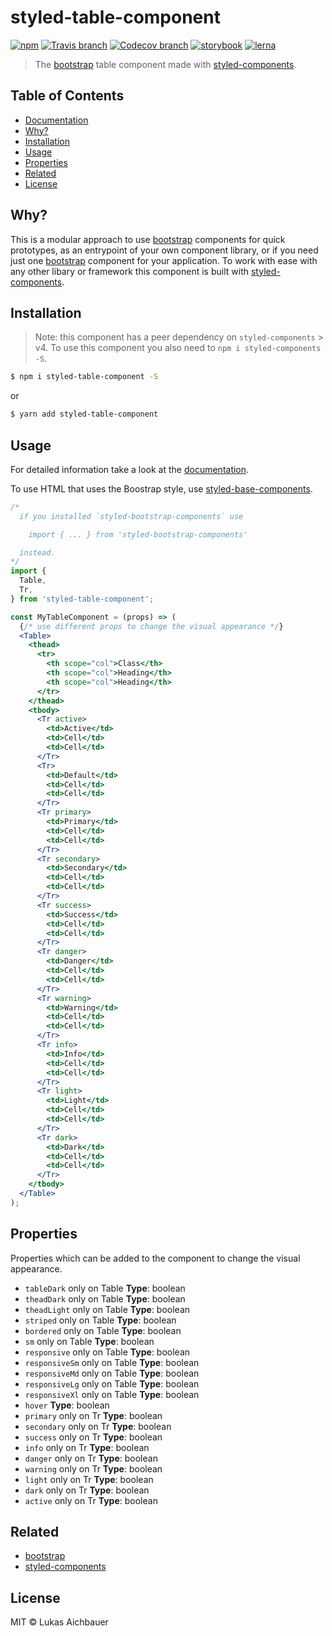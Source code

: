 # styled-table-component

[![npm](https://img.shields.io/npm/v/styled-table-component.svg?style=flat-square)](https://www.npmjs.com/package/styled-table-component)
[![Travis branch](https://img.shields.io/travis/aichbauer/styled-bootstrap-components/master.svg?style=flat-square)](https://travis-ci.org/aichbauer/styled-bootstrap-components)
[![Codecov branch](https://img.shields.io/codecov/c/github/aichbauer/styled-bootstrap-components/master.svg?style=flat-square)](https://codecov.io/gh/aichbauer/styled-bootstrap-components)
[![storybook](https://img.shields.io/badge/docs%20with-storybook-f1618c.svg?style=flat-square)](https://aichbauer.github.io/styled-bootstrap-components)
[![lerna](https://img.shields.io/badge/maintained%20with-lerna-cc00ff.svg?style=flat-square)](https://lernajs.io/)

> The [bootstrap](https://getbootstrap.com) table component made with [styled-components](https://styled-components.com).

## Table of Contents

* [Documentation](https://aichbauer.github.io/styled-bootstrap-components)
* [Why?](#why)
* [Installation](#installation)
* [Usage](#usage)
* [Properties](#properties)
* [Related](#related)
* [License](#license)

## Why?

This is a modular approach to use [bootstrap](https://getbootstrap.com) components for quick prototypes, as an entrypoint of your own component library, or if you need just one [bootstrap](https://getbootstrap.com) component for your application. To work with ease with any other libary or framework this component is built with [styled-components](https://styled-components.com).

## Installation

> Note: this component has a peer dependency on `styled-components` > v4. To use this component you also need to `npm i styled-components -S`.

```sh
$ npm i styled-table-component -S
```

or

```sh
$ yarn add styled-table-component
```

## Usage

For detailed information take a look at the [documentation](https://aichbauer.github.io/styled-bootstrap-components).

To use HTML that uses the Boostrap style, use [styled-base-components](https://github.com/aichbauer/styled-bootstrap-components/blob/master/packages/styled-base-components/README.md).

```jsx
/*
  if you installed `styled-bootstrap-components` use

    import { ... } from 'styled-bootstrap-components'

  instead.
*/
import {
  Table,
  Tr,
} from 'styled-table-component';

const MyTableComponent = (props) => (
  {/* use different props to change the visual appearance */}
  <Table>
    <thead>
      <tr>
        <th scope="col">Class</th>
        <th scope="col">Heading</th>
        <th scope="col">Heading</th>
      </tr>
    </thead>
    <tbody>
      <Tr active>
        <td>Active</td>
        <td>Cell</td>
        <td>Cell</td>
      </Tr>
      <Tr>
        <td>Default</td>
        <td>Cell</td>
        <td>Cell</td>
      </Tr>
      <Tr primary>
        <td>Primary</td>
        <td>Cell</td>
        <td>Cell</td>
      </Tr>
      <Tr secondary>
        <td>Secondary</td>
        <td>Cell</td>
        <td>Cell</td>
      </Tr>
      <Tr success>
        <td>Success</td>
        <td>Cell</td>
        <td>Cell</td>
      </Tr>
      <Tr danger>
        <td>Danger</td>
        <td>Cell</td>
        <td>Cell</td>
      </Tr>
      <Tr warning>
        <td>Warning</td>
        <td>Cell</td>
        <td>Cell</td>
      </Tr>
      <Tr info>
        <td>Info</td>
        <td>Cell</td>
        <td>Cell</td>
      </Tr>
      <Tr light>
        <td>Light</td>
        <td>Cell</td>
        <td>Cell</td>
      </Tr>
      <Tr dark>
        <td>Dark</td>
        <td>Cell</td>
        <td>Cell</td>
      </Tr>
    </tbody>
  </Table>
);
```

## Properties

Properties which can be added to the component to change the visual appearance.

* `tableDark` only on Table **Type**: boolean
* `theadDark` only on Table **Type**: boolean
* `theadLight` only on Table **Type**: boolean
* `striped` only on Table **Type**: boolean
* `bordered` only on Table **Type**: boolean
* `sm` only on Table **Type**: boolean
* `responsive` only on Table **Type**: boolean
* `responsiveSm` only on Table **Type**: boolean
* `responsiveMd` only on Table **Type**: boolean
* `responsiveLg` only on Table **Type**: boolean
* `responsiveXl` only on Table **Type**: boolean
* `hover` **Type**: boolean
* `primary` only on Tr **Type**: boolean
* `secondary` only on Tr **Type**: boolean
* `success` only on Tr **Type**: boolean
* `info` only on Tr **Type**: boolean
* `danger` only on Tr **Type**: boolean
* `warning` only on Tr **Type**: boolean
* `light` only on Tr **Type**: boolean
* `dark` only on Tr **Type**: boolean
* `active` only on Tr **Type**: boolean

## Related

* [bootstrap](https://getbootstrap.com)
* [styled-components](https://styled-components.com)

## License

MIT © Lukas Aichbauer
